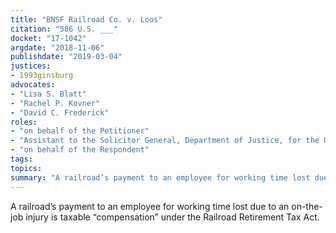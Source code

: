 ```yaml
---
title: "BNSF Railroad Co. v. Loos"
citation: "586 U.S. ___"
docket: "17-1042"
argdate: "2018-11-06"
publishdate: "2019-03-04"
justices:
- 1993ginsburg
advocates:
- "Lisa S. Blatt"
- "Rachel P. Kovner"
- "David C. Frederick"
roles:
- "on behalf of the Petitioner"
- "Assistant to the Solicitor General, Department of Justice, for the United States, as amicus curiae, supporting the Petitioner"
- "on behalf of the Respondent"
tags:
topics:
summary: "A railroad’s payment to an employee for working time lost due to an on-the-job injury is taxable “compensation” under the Railroad Retirement Tax Act."
---
```

A railroad’s payment to an employee for working time lost due to an on-the-job injury is taxable “compensation” under the Railroad Retirement Tax Act.